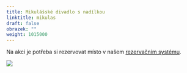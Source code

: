 ```yaml
---
title: Mikulášské divadlo s nadílkou
linktitle: mikulas
draft: false
obrazek: ""
weight: 1015000
---
```

Na akci je potřeba si rezervovat místo v našem [rezervačním systému](https://brezanek.webooker.eu/).

![](/assets/media/mikulas_baner.jpg)